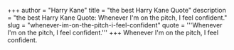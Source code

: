 +++
author = "Harry Kane"
title = "the best Harry Kane Quote"
description = "the best Harry Kane Quote: Whenever I'm on the pitch, I feel confident."
slug = "whenever-im-on-the-pitch-i-feel-confident"
quote = '''Whenever I'm on the pitch, I feel confident.'''
+++
Whenever I'm on the pitch, I feel confident.
